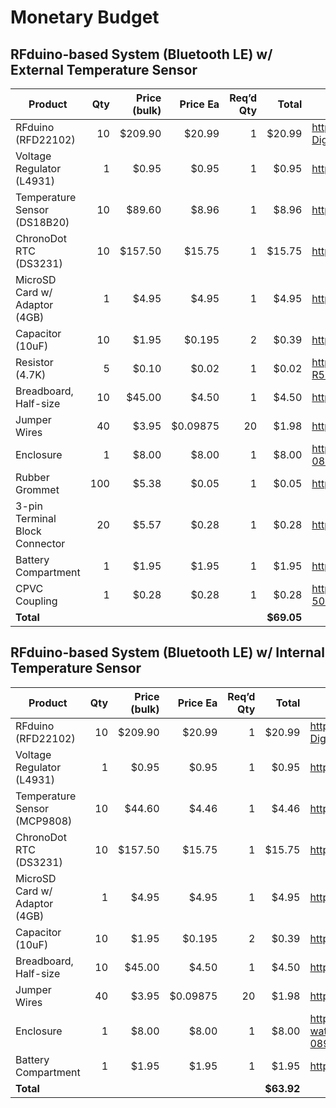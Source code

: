 # Monetary Budget

## RFduino-based System (Bluetooth LE) w/ External Temperature Sensor
Product|Qty|Price (bulk)|Price Ea|Req’d Qty|Total|Link
---|--:|--:|--:|--:|--:|---
RFduino (RFD22102)|10|$209.90|$20.99|1|$20.99|http://www.mouser.com/ProductDetail/RF-Digital/RFD22102
Voltage Regulator (L4931)|1|$0.95|$0.95|1|$0.95|https://www.adafruit.com/products/2166
Temperature Sensor (DS18B20)|10|$89.60|$8.96|1|$8.96|https://www.sparkfun.com/products/11050
ChronoDot RTC (DS3231)|10|$157.50|$15.75|1|$15.75|http://www.adafruit.com/product/255
MicroSD Card w/ Adaptor (4GB)|1|$4.95|$4.95|1|$4.95|http://www.amazon.com/dp/B00200K1TS
Capacitor (10uF)|10|$1.95|$0.195|2|$0.39|https://www.adafruit.com/product/2195
Resistor (4.7K)|5|$0.10|$0.02|1|$0.02|http://www.mouser.com/ProductDetail/Ohmite/OK4725E-R52/
Breadboard, Half-size|10|$45.00|$4.50|1|$4.50|http://www.adafruit.com/products/64
Jumper Wires|40|$3.95|$0.09875|20|$1.98|http://www.adafruit.com/products/825
Enclosure|1|$8.00|$8.00|1|$8.00|http://www.kmart.com/coleman-watertight-container/p-089W004711075001P?prdNo=13
Rubber Grommet|100|$5.38|$0.05|1|$0.05|http://www.grainger.com/product/Grommet-3MPN7
3-pin Terminal Block Connector|20|$5.57|$0.28|1|$0.28|http://www.amazon.com/dp/B00NWFJ8O4
Battery Compartment|1|$1.95|$1.95|1|$1.95|https://www.sparkfun.com/products/10891
CPVC Coupling|1|$0.28|$0.28|1|$0.28|http://www.lowes.com/pd_23762-322-50107N_4294765342__?productId=3132993
**Total**|||||**$69.05**|

## RFduino-based System (Bluetooth LE) w/ Internal Temperature Sensor
Product|Qty|Price (bulk)|Price Ea|Req’d Qty|Total|Link
---|--:|--:|--:|--:|--:|---
RFduino (RFD22102)|10|$209.90|$20.99|1|$20.99|http://www.mouser.com/ProductDetail/RF-Digital/RFD22102
Voltage Regulator (L4931)|1|$0.95|$0.95|1|$0.95|https://www.adafruit.com/products/2166
Temperature Sensor (MCP9808)|10|$44.60|$4.46|1|$4.46|http://www.adafruit.com/product/1782
ChronoDot RTC (DS3231)|10|$157.50|$15.75|1|$15.75|http://www.adafruit.com/product/255
MicroSD Card w/ Adaptor (4GB)|1|$4.95|$4.95|1|$4.95|http://www.amazon.com/dp/B00200K1TS
Capacitor (10uF)|10|$1.95|$0.195|2|$0.39|https://www.adafruit.com/product/2195
Breadboard, Half-size|10|$45.00|$4.50|1|$4.50|http://www.adafruit.com/products/64
Jumper Wires|40|$3.95|$0.09875|20|$1.98|http://www.adafruit.com/products/825
Enclosure|1|$8.00|$8.00|1|$8.00|http://www.kmart.com/coleman-watertight-container/p-089W004711075001P?prdNo=13
Battery Compartment|1|$1.95|$1.95|1|$1.95|https://www.sparkfun.com/products/10891
**Total**|||||**$63.92**|
